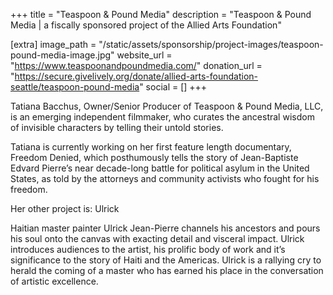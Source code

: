 +++
title = "Teaspoon & Pound Media"
description = "Teaspoon & Pound Media | a fiscally sponsored project of the Allied Arts Foundation"

[extra]
image_path = "/static/assets/sponsorship/project-images/teaspoon-pound-media-image.jpg"
website_url = "https://www.teaspoonandpoundmedia.com/"
donation_url = "https://secure.givelively.org/donate/allied-arts-foundation-seattle/teaspoon-pound-media"
social = []
+++

Tatiana Bacchus, Owner/Senior Producer of Teaspoon & Pound Media, LLC, is an emerging independent filmmaker, who curates the ancestral wisdom of invisible characters by telling their untold stories.

Tatiana is currently working on her first feature length documentary, Freedom Denied, which posthumously tells the story of Jean-Baptiste Edvard Pierre’s near decade-long battle for political asylum in the United States, as told by the attorneys and community activists who fought for his freedom.

Her other project is: Ulrick

Haitian master painter Ulrick Jean-Pierre channels his ancestors and pours his soul onto the canvas with exacting detail and visceral impact. Ulrick introduces audiences to the artist, his prolific body of work and it’s significance to the story of Haiti and the Americas. Ulrick is a rallying cry to herald the coming of a master who has earned his place in the conversation of artistic excellence.
